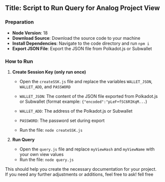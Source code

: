## Title: Script to Run Query for Analog Project View

### Preparation
- **Node Version**: 18
- **Download Source**: Download the source code to your machine
- **Install Dependencies**: Navigate to the code directory and run `npm i`
- **Export JSON File**: Export the JSON file from Polkadot.js or Subwallet

### How to Run
1. **Create Session Key (only run once)**
    - Open the `createSSK.js` file and replace the variables `WALLET_JSON`, `WALLET_ADD`, and `PASSWORD`
    - `WALLET_JSON`: The content of the JSON file exported from Polkadot.js or Subwallet (format example: `{"encoded":"pLeF+fSC6RIKqM...`)
    - `WALLET_ADD`: The address of the Polkadot.js or Subwallet
    - `PASSWORD`: The password set during export

    - Run the file: `node createSSK.js`

2. **Run Query**
    - Open the `query.js` file and replace `myViewHash` and `myViewName` with your own view values
    - Run the file: `node query.js`

This should help you create the necessary documentation for your project. If you need any further adjustments or additions, feel free to ask!
fell free
